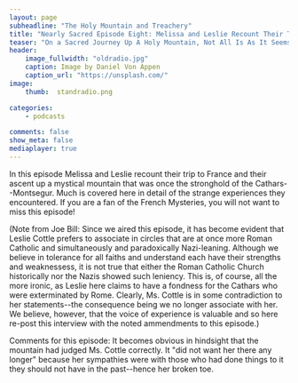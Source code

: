 ```yaml
---
layout: page
subheadline: "The Holy Mountain and Treachery"
title: "Nearly Sacred Episode Eight: Melissa and Leslie Recount Their Trip to France Part Two"
teaser: "On a Sacred Journey Up A Holy Mountain, Not All Is As It Seems"
header:
    image_fullwidth: "oldradio.jpg"
    caption: Image by Daniel Von Appen
    caption_url: "https://unsplash.com/"
image:
    thumb:  standradio.png

categories:
    - podcasts

comments: false
show_meta: false
mediaplayer: true
---
```


In this episode Melissa and Leslie recount their trip to France and their ascent up a mystical mountain that was once the stronghold of the Cathars--Montsegur. Much is
covered here in detail of the strange experiences they encountered. If you are a fan of the French Mysteries, you will not want to miss this episode!

(Note from Joe Bill: Since we aired this episode, it has become evident that Leslie Cottle prefers to associate in circles that are at once more Roman Catholic and
simultaneously and paradoxically Nazi-leaning. Although we believe in tolerance for all faiths and understand each have their strengths and weaknessess, it is not true
that either the Roman Catholic Church historically nor the Nazis showed such leniency. This is, of course, all the more ironic, as Leslie here claims to have a
fondness for the Cathars who were exterminated by Rome. Clearly, Ms. Cottle is in some contradiction to her statements--the consequence being we no longer associate
with her. We believe, however, that the voice of experience is valuable and so here re-post this interview with the noted ammendments to this episode.)

Comments for this episode: It becomes obvious in hindsight that the mountain had judged Ms. Cottle correctly. It "did not want her there any longer" because her sympathies were with those who had done things to it they should not have in the past--hence her 
broken toe. 

<audio src="https://ia801501.us.archive.org/16/items/NearlySacred/NearlySacredEpisode9.mp3"></audio>


